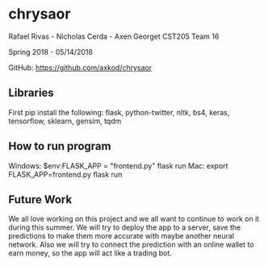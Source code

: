 # chrysaor

Rafael Rivas - Nicholas Cerda - Axen Georget
CST205
Team 16

Spring 2018 - 05/14/2018

GitHub: https://github.com/axkod/chrysaor

## Libraries
First pip install the following:
flask, python-twitter, nltk, bs4, keras,
tensorflow, sklearn, gensim, tqdm

## How to run program
Windows:
$env:FLASK_APP = "frontend.py"
flask run
Mac:
export FLASK_APP=frontend.py
flask run

## Future Work

We all love working on this project and we all want to continue to work on it during this summer.
We will try to deploy the app to a server, save the predictions to make them more accurate with maybe another neural network.
Also we will try to connect the prediction with an online wallet to earn money, so the app will act like a trading bot.
